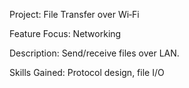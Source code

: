 Project: File Transfer over Wi‑Fi 

Feature Focus: Networking 

Description: Send/receive files over LAN. 

Skills Gained: Protocol design, file I/O 